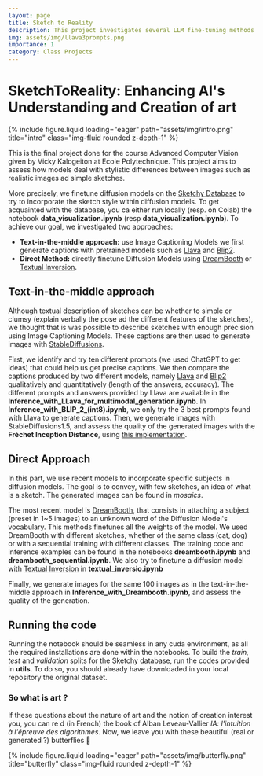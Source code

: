 ```yaml
---
layout: page
title: Sketch to Reality
description: This project investigates several LLM fine-tuning methods to assess the understanding and creation of art
img: assets/img/llava3prompts.png
importance: 1
category: Class Projects
---
```


# SketchToReality: Enhancing AI's Understanding and Creation of art

<div>
    {% include figure.liquid loading="eager" path="assets/img/intro.png" title="intro" class="img-fluid rounded z-depth-1" %}
</div>

This is the final project done for the course Advanced Computer Vision given by Vicky Kalogeiton at Ecole Polytechnique. This project aims to assess how models deal with stylistic differences between images such as realistic images ad simple sketches. 

More precisely, we finetune diffusion models on the [Sketchy Database](https://faculty.cc.gatech.edu/~hays/tmp/sketchy-database.pdf) to try to incorporate the sketch style within diffusion models. To get acquainted with the database, you ca either run locally (resp. on Colab) the notebook **data_visualization.ipynb** (resp **data_visualization.ipynb**).
To achieve our goal, we investigated two approaches:

- **Text-in-the-middle approach:** use Image Captioning Models we first generate captions with pretrained models such as [Llava](https://huggingface.co/docs/transformers/model_doc/llava) and [Blip2](https://huggingface.co/docs/transformers/model_doc/blip-2).
- **Direct Method:** directly finetune Diffusion Models using [DreamBooth](https://dreambooth.github.io) or [Textual Inversion](https://textual-inversion.github.io).

## Text-in-the-middle approach

Although textual description of sketches can be whether to simple or clumsy (explain verbally the pose ad the different features of the sketches), we thought that is was possible to describe sketches with enough precision using Image Captioning Models. These captions are then used to generate images with [StableDiffusions](https://huggingface.co/spaces/stabilityai/stable-diffusion). 

First, we identify and try ten different prompts (we used ChatGPT to get ideas) that could help us get precise captions. We then compare the captions produced by two different models, namely [Llava](https://huggingface.co/docs/transformers/model_doc/llava) and [Blip2](https://huggingface.co/docs/transformers/model_doc/blip-2) qualitatively and quantitatively (length of the answers, accuracy). The different prompts and answers provided by Llava are available in the **Inference_with_LLava_for_multimodal_generation.ipynb**. In **Inference_with_BLIP_2_(int8).ipynb**, we only try the 3 best prompts found with Llava to generate captions.
Then, we generate images with StableDiffusions1.5, and assess the quality of the generated images with the **Fréchet Inception Distance**, using [this implementation](https://github.com/mseitzer/pytorch-fid).

## Direct Approach

In this part, we use recent models to incorporate specific subjects in diffusion models. The goal is to convey, with few sketches, an idea of what is a sketch. The generated images can be found in *mosaics*.

The most recent model is [DreamBooth](https://dreambooth.github.io), that consists in attaching a subject (preset in 1~5 images) to an unknown word of the Diffusion Model's vocabulary. This methods finetunes all the weights of the model. We used DreamBooth with different sketches, whether of the same class (cat, dog) or with a sequential training with different classes. The training code and inference examples can be found in the notebooks **dreambooth.ipynb** and **dreambooth_sequential.ipynb**. 
 We also try to finetune a diffusion model with [Textual Inversion](https://textual-inversion.github.io) in **textual_inversio.ipynb**

Finally, we generate images for the same 100 images as in the text-in-the-middle approach in **Inference_with_Dreambooth.ipynb**, and assess the quality of the generation.

## Running the code

Running the notebook should be seamless in any cuda environment, as all the required installations are done within the notebooks. To build the *train, test* and *validation* splits for the Sketchy database, run the codes provided in **utils**. To do so, you should already have downloaded in your local repository the original dataset.

### So what is art ?

If these questions about the nature of art and the notion of creation interest you, you can re d (in French) the book of Alban Leveau-Vallier *IA: l'intuition à l'épreuve des algorithmes*. Now, we leave you with these beautiful (real or generated ?) butterflies 🦋

<div>
    {% include figure.liquid loading="eager" path="assets/img/butterfly.png" title="butterfly" class="img-fluid rounded z-depth-1" %}
</div>